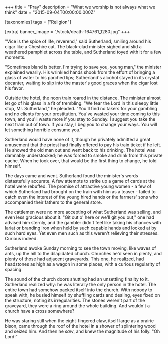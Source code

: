 +++
title = "Pray"
description = "What we worship is not always what we think"
date = "2015-09-04T00:00:00.000Z"

[taxonomies]
tags = ["Religion"]

[extra]
banner_image = "/stock/death-164761_1280.jpg"
+++

"Vice is the spice of life, reverend," said Sutherland, smiling around his cigar like a Cheshire cat. The black-clad minister sighed and slid a weathered pamphlet across the table, and Sutherland toyed with it for a few moments.

"Sometimes bland is better. I'm trying to save you, young man," the minister explained wearily. His wrinkled hands shook from the effort of bringing a glass of water to his parched lips; Sutherland's alcohol stayed in its crystal decanter, waiting to slip into the master's good graces when the cigar lost his favor.

<!-- more -->

Outside the hotel, the noon train roared in the distance. The minister almost let go of his glass in a fit of trembling. "We fear the Lord in this sleepy little stop, Mr. Sutherland," he pleaded. "You'll find no takers for your gambling and no clients for your prostitution. You've wasted your time coming to this town, and you'll waste more if you stay to Sunday. I suggest you take the next train out of town. If you stay, I beg you to change your ways. You will let something horrible consume you."

Sutherland would have none of it, though he privately admitted a great amusement that the priest had finally offered to pay his train ticket if he left. He showed the old man out and went back to his drinking. The hotel was damnably understocked; he was forced to smoke and drink from this private cache. When he took over, that would be the first thing to change, he told himself.

The days came and went. Sutherland found the minister's words distastefully accurate. A few attempts to strike up a game of cards at the hotel were rebuffed. The promise of attractive young women - a few of which Sutherland had brought on the train with him as a teaser - failed to catch even the interest of the young hired hands or the farmers' sons who accompanied their fathers to the general store.

The cattlemen were no more accepting of what Sutherland was selling, and even less gracious about it. "Git out o' here or we'll git you out," one had advised him sternly, and the gambler didn't feel like taking his chances with lariat or branding iron when held by such capable hands and looked at by such hard eyes. Yet even men such as this weren't relieving their stresses. Curious indeed.

Sutherland awoke Sunday morning to see the town moving, like waves of ants, up the hill to the dilapidated church. Churches he'd seen in plenty, and plenty of those had adjacent graveyards. This one, he realized, had headstones as high as a wagon in some places, with a curious regularity of spacing.

The sound of the church doors shutting had an unsettling finality to it. Sutherland realized why: he was literally the only person in the hotel. The entire town had somehow packed itself into the church. With nobody to speak with, he busied himself by shuffling cards and dealing, eyes fixed on the structure, noting its irregularities. The stones weren't part of the graveyard, they were a ring around the whole building. And wouldn't a church have a cross somewhere?

He was staring still when the eight-fingered claw, itself large as a prairie bison, came through the roof of the hotel in a shower of splintering wood and seized him. And then he *saw*, and knew the magnitude of his folly. "Oh Lord!"
